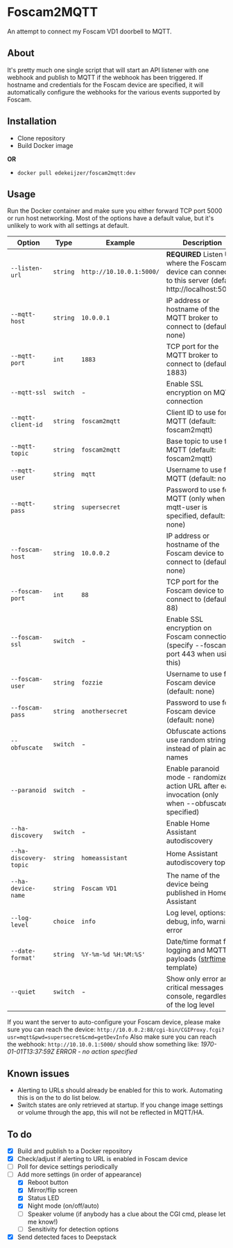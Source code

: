 # Foscam2MQTT

An attempt to connect my Foscam VD1 doorbell to MQTT.

## About

It's pretty much one single script that will start an API listener with one webhook and publish to MQTT if the webhook has been triggered. If hostname and credentials for the Foscam device are specified, it will automatically configure the webhooks for the various events supported by Foscam.

## Installation

* Clone repository
* Build Docker image

**OR**

* ```docker pull edekeijzer/foscam2mqtt:dev```

## Usage

Run the Docker container and make sure you either forward TCP port 5000 or run host networking.
Most of the options have a default value, but it's unlikely to work with all settings at default.


| Option                 | Type     | Example                  | Description                                                                                                                                      |
| ------------------------ | ---------- | -------------------------- | -------------------------------------------------------------------------------------------------------------------------------------------------- |
| `--listen-url`         | `string` | `http://10.10.0.1:5000/` | **REQUIRED** Listen URL where the Foscam device can connect to this server (default: http://localhost:5000)                                      |
| `--mqtt-host`          | `string` | `10.0.0.1`               | IP address or hostname of the MQTT broker to connect to (default: none)                                                                          |
| `--mqtt-port`          | `int`    | `1883`                   | TCP port for the MQTT broker to connect to (default: 1883)                                                                                       |
| `--mqtt-ssl`           | `switch` | -                        | Enable SSL encryption on MQTT connection                                                                                                         |
| `--mqtt-client-id`     | `string` | `foscam2mqtt`            | Client ID to use for MQTT (default: foscam2mqtt)                                                                                                 |
| `--mqtt-topic`         | `string` | `foscam2mqtt`            | Base topic to use for MQTT (default: foscam2mqtt)                                                                                                |
| `--mqtt-user`          | `string` | `mqtt`                   | Username to use for MQTT (default: none)                                                                                                         |
| `--mqtt-pass`          | `string` | `supersecret`            | Password to use for MQTT (only when --mqtt-user is specified, default: none)                                                                     |
| `--foscam-host`        | `string` | `10.0.0.2`               | IP address or hostname of the Foscam device to connect to (default: none)                                                                        |
| `--foscam-port`        | `int`    | `88`                     | TCP port for the Foscam device to connect to (default: 88)                                                                                       |
| `--foscam-ssl`         | `switch` | -                        | Enable SSL encryption on Foscam connection (specify --foscam-port 443 when using this)                                                           |
| `--foscam-user`        | `string` | `fozzie`                 | Username to use for Foscam device (default: none)                                                                                                |
| `--foscam-pass`        | `string` | `anothersecret`          | Password to use for Foscam device (default: none)                                                                                                |
| `--obfuscate`          | `switch` | -                        | Obfuscate actions, use random strings instead of plain action names                                                                              |
| `--paranoid`           | `switch` | -                        | Enable paranoid mode - randomize action URL after each invocation (only when --obfuscate is specified)                                           |
| `--ha-discovery`       | `switch` | -                        | Enable Home Assistant autodiscovery                                                                                                              |
| `--ha-discovery-topic` | `string` | `homeassistant`          | Home Assistant autodiscovery topic                                                                                                               |
| `--ha-device-name`     | `string` | `Foscam VD1`             | The name of the device being published in Home Assistant                                                                                         |
| `--log-level`          | `choice` | `info`                   | Log level, options: debug, info, warning, error                                                                                                  |
| `--date-format'`       | `string` | `%Y-%m-%d %H:%M:%S'`     | Date/time format for logging and MQTT payloads ([strftime](https://docs.python.org/3/library/datetime.html#strftime-strptime-behavior) template) |
| `--quiet`              | `switch` | -                        | Show only error and critical messages in console, regardless of the log level                                                                    |

If you want the server to auto-configure your Foscam device, please make sure you can reach the device: ```http://10.0.0.2:88/cgi-bin/CGIProxy.fcgi?usr=mqtt&pwd=supersecret&cmd=getDevInfo``` Also make sure you can reach the webhook: ```http://10.10.0.1:5000/``` should show something like: *1970-01-01T13:37:59Z ERROR - no action specified*

## Known issues
- Alerting to URLs should already be enabled for this to work. Automating this is on the to do list below.
- Switch states are only retrieved at startup. If you change image settings or volume through the app, this will not be reflected in MQTT/HA.

## To do

- [x] Build and publish to a Docker repository
- [x] Check/adjust if alerting to URL is enabled in Foscam device
- [ ] Poll for device settings periodically
- [ ] Add more settings (in order of appearance)
  - [x] Reboot button
  - [x] Mirror/flip screen
  - [x] Status LED
  - [x] Night mode (on/off/auto)
  - [ ] Speaker volume (if anybody has a clue about the CGI cmd, please let me know!)
  - [ ] Sensitivity for detection options
- [x] Send detected faces to Deepstack
